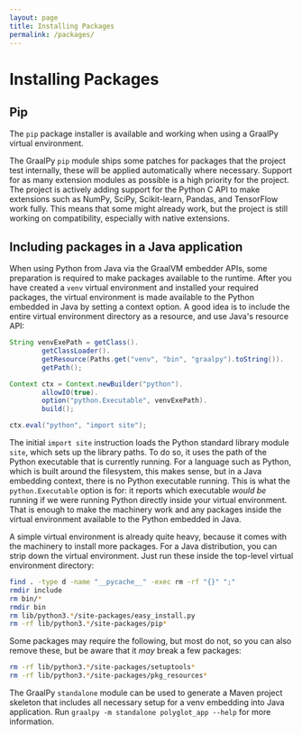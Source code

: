 ```yaml
---
layout: page
title: Installing Packages
permalink: /packages/
---
```

# Installing Packages

## Pip

The `pip` package installer is available and working when using a GraalPy virtual environment.

The GraalPy `pip` module ships some patches for packages that the project test internally, these will be applied automatically where necessary.
Support for as many extension modules as possible is a high priority for the project.
The project is actively adding support for the Python C API to make extensions such as NumPy, SciPy, Scikit-learn, Pandas, and TensorFlow work fully.
This means that some might already work, but the project is still working on compatibility, especially with native extensions.

## Including packages in a Java application

When using Python from Java via the GraalVM embedder APIs, some preparation is required to make packages available to the runtime.
After you have created a `venv` virtual environment and installed your required packages, the virtual environment is made available to the Python embedded in Java by setting a context option.
A good idea is to include the entire virtual environment directory as a resource, and use Java's resource API:

```java
String venvExePath = getClass().
        getClassLoader().
        getResource(Paths.get("venv", "bin", "graalpy").toString()).
        getPath();

Context ctx = Context.newBuilder("python").
        allowIO(true).
        option("python.Executable", venvExePath).
        build();

ctx.eval("python", "import site");
```

The initial `import site` instruction loads the Python standard library module `site`, which sets up the library paths.
To do so, it uses the path of the Python executable that is currently running.
For a language such as Python, which is built around the filesystem, this makes sense, but in a Java embedding context, there is no Python executable running.
This is what the `python.Executable` option is for: it reports which executable _would be_ running if we were running Python directly inside your virtual environment.
That is enough to make the machinery work and any packages inside the virtual environment available to the Python embedded in Java.

A simple virtual environment is already quite heavy, because it comes with the machinery to install more packages.
For a Java distribution, you can strip down the virtual environment.
Just run these inside the top-level virtual environment directory:

```bash
find . -type d -name "__pycache__" -exec rm -rf "{}" ";"
rmdir include
rm bin/*
rmdir bin
rm lib/python3.*/site-packages/easy_install.py
rm -rf lib/python3.*/site-packages/pip*
```

Some packages may require the following, but most do not, so you can also remove these, but be aware that it _may_ break a few packages:

```bash
rm -rf lib/python3.*/site-packages/setuptools*
rm -rf lib/python3.*/site-packages/pkg_resources*
```

The GraalPy `standalone` module can be used to generate a Maven project skeleton that includes all necessary setup for a venv embedding into  Java application.
Run `graalpy -m standalone polyglot_app --help` for more information.
